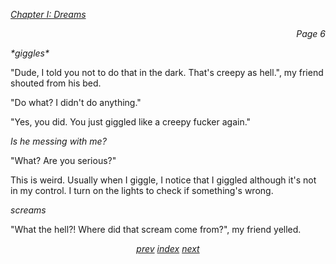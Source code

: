 <p><i><u>Chapter I: Dreams</u></i><p>
<p align="right"><i>Page 6</i></p>

*\*giggles\**

"Dude, I told you not to do that in the dark. That's creepy
as hell.", my friend shouted from his bed.

"Do what? I didn't do anything."

"Yes, you did. You just giggled like a creepy fucker again."

*Is he messing with me?*

"What? Are you serious?"

This is weird. Usually when I giggle, I notice that I
giggled although it's not in my control. I turn on the
lights to check if something's wrong.

*screams*

"What the hell?! Where did that scream come from?", my
friend yelled.

<p align="center">
    <i>
        <a href="vol_1_page_5.html">prev</a>
        <a href="./index.html">index</a>
        <a href="vol_1_page_7.html">next</a>
    </i>
</p>
